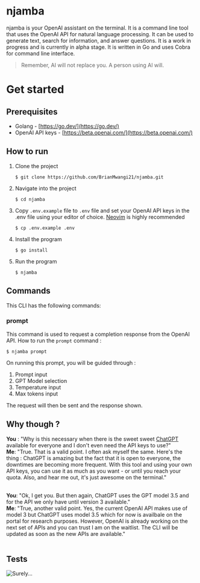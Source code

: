# njamba

njamba is your OpenAI assistant on the terminal. It is a command line tool that uses the OpenAI API for natural language processing. It can be used to generate text, search for information, and answer questions. It is a work in progress and is currently in alpha stage. It is written in Go and uses Cobra for command line interface.

> Remember, AI will not replace you. A person using AI will.

# Get started

## Prerequisites

- Golang - [https://go.dev/](https://go.dev/)
- OpenAI API keys - [https://beta.openai.com/](https://beta.openai.com/)

## How to run

1. Clone the project
   ```
   $ git clone https://github.com/BrianMwangi21/njamba.git
   ```
2. Navigate into the project
   ```
   $ cd njamba
   ```
3. Copy `.env.example` file to `.env` file and set your OpenAI API keys in the .env file using your editor of choice. [Neovim](https://neovim.io/) is highly recommended
   ```
   $ cp .env.example .env
   ```
4. Install the program
   ```
   $ go install
   ```
5. Run the program
   ```
   $ njamba
   ```

## Commands

This CLI has the following commands:

### prompt

This command is used to request a completion response from the OpenAI API.
How to run the `prompt` command :

```
$ njamba prompt
```

On running this prompt, you will be guided through :

1. Prompt input
2. GPT Model selection
3. Temperature input
4. Max tokens input

The request will then be sent and the response shown.

## Why though ?

**You** : "Why is this necessary when there is the sweet sweet [ChatGPT](https://chat.openai.com/) available for everyone and I don't even need the API keys to use?" <br />
**Me**: "True. That is a valid point. I often ask myself the same. Here's the thing : ChatGPT is amazing but the fact that it is open to everyone, the downtimes are becoming more frequent. With this tool and using your own API keys, you can use it as much as you want - or until you reach your quota. Also, and hear me out, it's just awesome on the terminal." <br /><br />

**You**: "Ok, I get you. But then again, ChatGPT uses the GPT model 3.5 and for the API we only have until version 3 available." <br />
**Me**: "True, another valid point. Yes, the current OpenAI API makes use of model 3 but ChatGPT uses model 3.5 which for now is availbale on the portal for research purposes. However, OpenAI is already working on the next set of APIs and you can trust I am on the waitlist. The CLI will be updated as soon as the new APIs are available." <br /><br />

## Tests

![Surely...](https://media1.giphy.com/media/jOpLbiGmHR9S0/giphy.gif)
